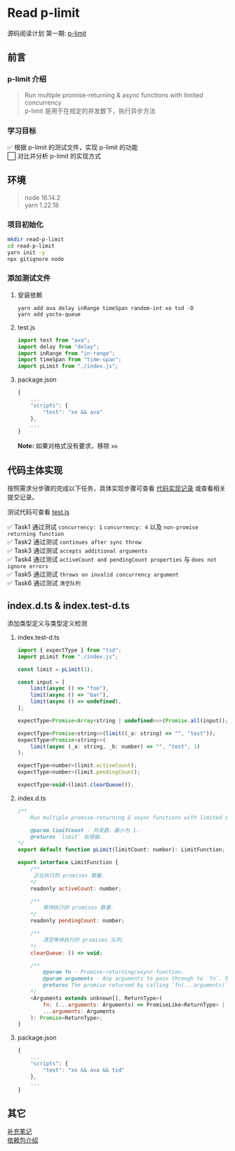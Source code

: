 # Read p-limit

源码阅读计划 第一期: [p-limit](https://github.com/sindresorhus/p-limit)

## 前言

### p-limit 介绍

> Run multiple promise-returning & async functions with limited concurrency  
> p-limit 是用于在规定的并发数下，执行异步方法

### 学习目标

:white_check_mark: 根据 p-limit 的测试文件，实现 p-limit 的功能  
:white_large_square: 对比并分析 p-limit 的实现方式

## 环境

> node 16.14.2  
> yarn 1.22.18

### 项目初始化

```bash
mkdir read-p-limit
cd read-p-limit
yarn init -y
npx gitignore node
```

### 添加测试文件

1.  安装依赖

    ```shell
    yarn add ava delay inRange timeSpan random-int xo tsd -D
    yarn add yocto-queue
    ```

2.  test.js

    ```javascript
    import test from "ava";
    import delay from "delay";
    import inRange from "in-range";
    import timeSpan from "time-span";
    import pLimit from "./index.js";
    ```

3.  package.json

    ```javascript
    {
        ...
        "scripts": {
            "test": "xo && ava"
        },
        ...
    }
    ```

    **Note:** 如果对格式没有要求，移除 `xo`

## 代码主体实现

按照需求分步骤的完成以下任务，具体实现步骤可查看 [代码实现记录](doc/代码实现记录.md) 或查看相关提交记录。

测试代码可查看 [test.js](test.js)

:white_check_mark: Task1 通过测试 `concurrency: 1` `concurrency: 4` 以及 `non-promise returning function`  
:white_check_mark: Task2 通过测试 `continues after sync throw`  
:white_check_mark: Task3 通过测试 `accepts additional arguments`  
:white_check_mark: Task4 通过测试 `activeCount and pendingCount properties` 与 `does not ignore errors`  
:white_check_mark: Task5 通过测试 `throws on invalid concurrency argument`  
:white_check_mark: Task6 通过测试 `清空队列`

## index.d.ts & index.test-d.ts

添加类型定义与类型定义检测

1.  index.test-d.ts

    ```javascript
    import { expectType } from "tsd";
    import pLimit from "./index.js";

    const limit = pLimit(1);

    const input = [
        limit(async () => "foo"),
        limit(async () => "bar"),
        limit(async () => undefined),
    ];

    expectType<Promise<Array<string | undefined>>>(Promise.all(input));

    expectType<Promise<string>>(limit((_a: string) => "", "test"));
    expectType<Promise<string>>(
        limit(async (_a: string, _b: number) => "", "test", 1)
    );

    expectType<number>(limit.activeCount);
    expectType<number>(limit.pendingCount);

    expectType<void>(limit.clearQueue());
    ```

2.  index.d.ts

    ```javascript
    /**
        Run multiple promise-returning & async functions with limited concurrency.

        @param limitCount - 并发数，最小为 1.
        @returns `limit` 处理器.
    */
    export default function pLimit(limitCount: number): LimitFunction;

    export interface LimitFunction {
        /**
         正在执行的 promises 数量.
        */
        readonly activeCount: number;

        /**
            等待执行的 promises 数量.
        */
        readonly pendingCount: number;

        /**
            清空等待执行的 promises 队列.
        */
        clearQueue: () => void;

        /**
            @param fn - Promise-returning/async function.
            @param arguments - Any arguments to pass through to `fn`. Support for passing arguments on to the `fn` is provided in order to be able to avoid creating unnecessary closures. You probably don't need this optimization unless you're pushing a lot of functions.
            @returns The promise returned by calling `fn(...arguments)`.
        */
        <Arguments extends unknown[], ReturnType>(
            fn: (...arguments: Arguments) => PromiseLike<ReturnType> | ReturnType,
            ...arguments: Arguments
        ): Promise<ReturnType>;
    }

    ```

3.  package.json

    ```javascript
    {
        ...
        "scripts": {
            "test": "xo && ava && tsd"
        },
        ...
    }
    ```

## 其它

[补充笔记](doc/补充笔记.md)  
[依赖包介绍](doc/依赖包介绍.md)
